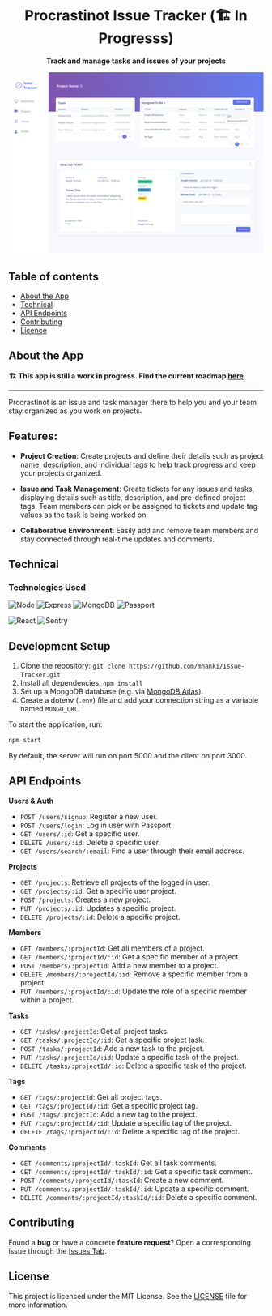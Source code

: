<p align="center">
  <h1 align="center">Procrastinot Issue Tracker (🏗 In Progresss)</h1>

  <p align="center">
     <strong>Track and manage tasks and issues of your projects</strong>
    <br>
  </p>
  <a href="https://github.com/mhanki/Issue-Tracker">
    <img src="https://raw.githubusercontent.com/Schlenges/uploads/main/issue-tracker.jpg" alt="App Screenshot">
  </a> 
</p>


## Table of contents
- [About the App](#about-the-app)
- [Technical](#technical)
- [API Endpoints](#api-endpoints)
- [Contributing](#contributing)
- [Licence](#license)

## About the App

**🏗 This app is still a work in progress. Find the current roadmap [here](https://github.com/users/mhanki/projects/17).**

---

Procrastinot is an issue and task manager there to help you and your team stay organized as you work on projects.

## Features:

- **Project Creation**: Create projects and define their details such as project name, description, and individual tags to help track progress and keep your projects organized.

- **Issue and Task Management**: Create tickets for any issues and tasks, displaying details such as title, description, and pre-defined project tags. Team members can pick or be assigned to tickets and update tag values as the task is being worked on.

- **Collaborative Environment**: Easily add and remove team members and stay connected through real-time updates and comments.

## Technical

### Technologies Used

![Node](https://img.shields.io/static/v1?message=Node.js&logo=Node.js&logoColor=339933&label=%20&labelColor=595959&color=339933) 
![Express](https://img.shields.io/static/v1?message=Express&logo=Express&logoColor=fff&label=%20&labelColor=595959&color=0e0e0e) 
![MongoDB](https://img.shields.io/static/v1?message=MongoDB&logo=MongoDB&logoColor=47A248&label=%20&labelColor=595959&color=47A248) 
![Passport](https://img.shields.io/static/v1?message=Passport&logo=Passport&logoColor=34E27A&label=%20&labelColor=595959&color=black) 

![React](https://img.shields.io/static/v1?message=React&logo=React&logoColor=61DAFB&label=%20&labelColor=595959&color=61DAFB) 
![Sentry](https://img.shields.io/static/v1?message=Sentry&logo=sentry&logoColor=e1567c&label=%20&labelColor=595959&color=e1567c) 

## Development Setup

1. Clone the repository: `git clone https://github.com/mhanki/Issue-Tracker.git`
2. Install all dependencies: `npm install`
3. Set up a MongoDB database (e.g. via [MongoDB Atlas](https://www.mongodb.com/atlas)).
4. Create a dotenv (```.env```) file and add your connection string as a variable named ```MONGO_URL```.

To start the application, run:

```bash
npm start
```

By default, the server will run on port 5000 and the client on port 3000.


## API Endpoints

**Users & Auth**  
- `POST /users/signup`: Register a new user.  
- `POST /users/login`: Log in user with Passport. 
- `GET /users/:id`: Get a specific user. 
- `DELETE /users/:id`: Delete a specific user. 
- `GET /users/search/:email`: Find a user through their email address. 

**Projects** 
- `GET /projects`: Retrieve all projects of the logged in user.
- `GET /projects/:id`: Get a specific user project.
- `POST /projects`: Creates a new project.
- `PUT /projects/:id`: Updates a specific project.
- `DELETE /projects/:id`: Delete a specific project.

**Members**
- `GET /members/:projectId`: Get all members of a project.
- `GET /members/:projectId/:id`: Get a specific member of a project.
- `POST /members/:projectId`: Add a new member to a project.
- `DELETE /members/:projectId/:id`: Remove a specific member from a project. 
- `PUT /members/:projectId/:id`: Update the role of a specific member within a project. 

**Tasks** 
- `GET /tasks/:projectId`: Get all project tasks.
- `GET /tasks/:projectId/:id`: Get a specific project task.
- `POST /tasks/:projectId`: Add a new task to the project.
- `PUT /tasks/:projectId/:id`: Update a specific task of the project.
- `DELETE /tasks/:projectId/:id`: Delete a specific task of the project.

**Tags** 
- `GET /tags/:projectId`: Get all project tags.
- `GET /tags/:projectId/:id`: Get a specific project tag.
- `POST /tags/:projectId`: Add a new tag to the project.
- `PUT /tags/:projectId/:id`: Update a specific tag of the project.
- `DELETE /tags/:projectId/:id`: Delete a specific tag of the project.

**Comments** 
- `GET /comments/:projectId/:taskId`: Get all task comments.
- `GET /comments/:projectId/:taskId/:id`: Get a specific task comment.
- `POST /comments/:projectId/:taskId`: Create a new comment.
- `PUT /comments/:projectId/:taskId/:id`: Update a specific comment.
- `DELETE /comments/:projectId/:taskId/:id`: Delete a specific comment.


## Contributing

Found a **bug** or have a concrete **feature request**? Open a corresponding issue through the [Issues Tab](https://github.com/mhanki/Issue-Tracker/issues).

## License

This project is licensed under the MIT License. See the [LICENSE](LICENSE) file for more information.
